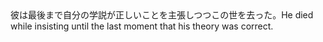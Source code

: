 <tr><td>彼は最後まで自分の学説が正しいことを主張しつつこの世を去った。<td><tr><tr><td>He died while insisting until the last moment that his theory was correct.<td><tr></table>

